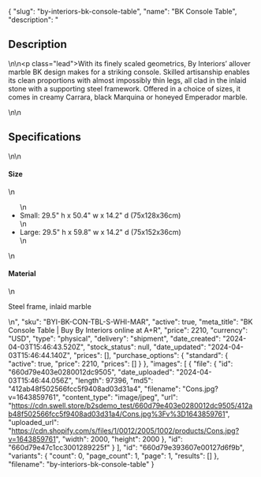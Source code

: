 {
  "slug": "by-interiors-bk-console-table",
  "name": "BK Console Table",
  "description": "<h2>Description</h2>\n<!-- split -->\n<p class=\"lead\">With its finely scaled geometrics, By Interiors’ allover marble BK design makes for a striking console. Skilled artisanship enables its clean proportions with almost impossibly thin legs, all clad in the inlaid stone with a supporting steel framework. Offered in a choice of sizes, it comes in creamy Carrara, black Marquina or honeyed Emperador marble.</p>\n<!-- split -->\n<h2>Specifications</h2>\n<!-- split -->\n<h4>Size</h4>\n<ul>\n<li>Small: 29.5\" h x 50.4\" w x 14.2\" d (75x128x36cm)</li>\n<li>Large: 29.5\" h x 59.8\" w x 14.2\" d (75x152x36cm)</li>\n</ul>\n<h4>Material</h4>\n<p>Steel frame, inlaid marble</p>\n",
  "sku": "BYI-BK-CON-TBL-S-WHI-MAR",
  "active": true,
  "meta_title": "BK Console Table | Buy By Interiors online at A+R",
  "price": 2210,
  "currency": "USD",
  "type": "physical",
  "delivery": "shipment",
  "date_created": "2024-04-03T15:46:43.520Z",
  "stock_status": null,
  "date_updated": "2024-04-03T15:46:44.140Z",
  "prices": [],
  "purchase_options": {
    "standard": {
      "active": true,
      "price": 2210,
      "prices": []
    }
  },
  "images": [
    {
      "file": {
        "id": "660d79e403e0280012dc9505",
        "date_uploaded": "2024-04-03T15:46:44.056Z",
        "length": 97396,
        "md5": "412ab48f502566fcc5f9408ad03d31a4",
        "filename": "Cons.jpg?v=1643859761",
        "content_type": "image/jpeg",
        "url": "https://cdn.swell.store/b2sdemo_test/660d79e403e0280012dc9505/412ab48f502566fcc5f9408ad03d31a4/Cons.jpg%3Fv%3D1643859761",
        "uploaded_url": "https://cdn.shopify.com/s/files/1/0012/2005/1002/products/Cons.jpg?v=1643859761",
        "width": 2000,
        "height": 2000
      },
      "id": "660d79e47c1cc3001289225f"
    }
  ],
  "id": "660d79e393607e00127d6f9b",
  "variants": {
    "count": 0,
    "page_count": 1,
    "page": 1,
    "results": []
  },
  "filename": "by-interiors-bk-console-table"
}